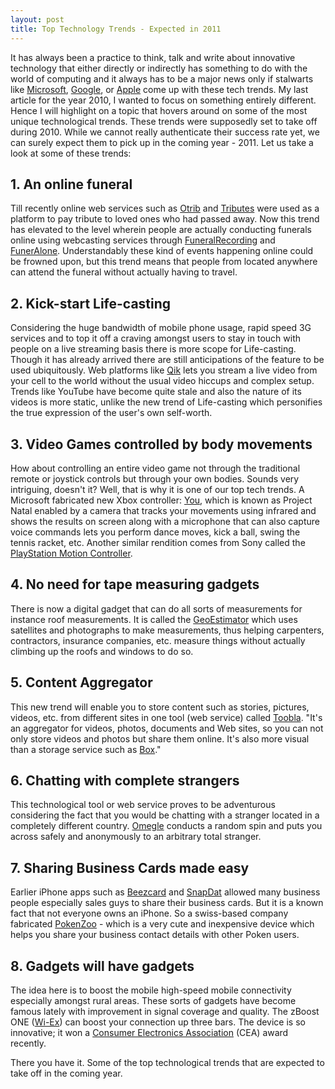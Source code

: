 ```yaml
---
layout: post
title: Top Technology Trends - Expected in 2011
---
```


It has always been a practice to think, talk and write about innovative technology that either directly or indirectly has something to do with the world of computing and it always has to be a major news only if stalwarts like <a href="http://www.microsoft.com/">Microsoft</a>, <a href="http://www.google.org/">Google</a>, or <a href="http://www.apple.com/">Apple</a> come up with these tech trends. My last article for the year 2010, I wanted to focus on something entirely different. Hence I will highlight on a topic that hovers around on some of the most unique technological trends. These trends were supposedly set to take off during 2010. While we cannot really authenticate their success rate yet, we can surely expect them to pick up in the coming year - 2011. Let us take a look at some of these trends:

## 1. An online funeral

Till recently online web services such as <a href="http://www.otrib.com/">Otrib</a> and <a href="http://www.tributes.com/">Tributes</a> were used as a platform to pay tribute to loved ones who had passed away. Now this trend has elevated to the level wherein people are actually conducting funerals online using webcasting services through <a href="http://www.funeralrecording.com/">FuneralRecording</a> and <a href="http://www.funeralone.com/">FunerAlone</a>. Understandably these kind of events happening online could be frowned upon, but this trend means that people from located anywhere can attend the funeral without actually having to travel.

## 2. Kick-start Life-casting

Considering the huge bandwidth of mobile phone usage, rapid speed 3G services and to top it off a craving amongst users to stay in touch with people on a live streaming basis there is more scope for Life-casting. Though it has already arrived there are still anticipations of the feature to be used ubiquitously. Web platforms like <a href="http://qik.com/">Qik</a> lets you stream a live video from your cell to the world without the usual video hiccups and complex setup. Trends like YouTube have become quite stale and also the nature of its videos is more static, unlike the new trend of Life-casting which personifies the true expression of the user's own self-worth.

## 3. Video Games controlled by body movements

How about controlling an entire video game not through the traditional remote or joystick controls but through your own bodies. Sounds very intriguing, doesn't it? Well, that is why it is one of our top tech trends. A Microsoft fabricated new Xbox controller: <a href="http://www.dailymail.co.uk/sciencetech/article-1190240/You-controller-Microsoft-unveils-Xbox-360-device-banishes-joypad-puts-player-IN-game.html">You</a>, which is known as Project Natal enabled by a camera that tracks your movements using infrared and shows the results on screen along with a microphone that can also capture voice commands lets you perform dance moves, kick a ball, swing the tennis racket, etc. Another similar rendition comes from Sony called the <a href="http://us.playstation.com/ps3/playstation-move/">PlayStation Motion Controller</a>. 

## 4. No need for tape measuring gadgets

There is now a digital gadget that can do all sorts of measurements for instance roof measurements. It is called the <a href="http://www.geoestimator.com/">GeoEstimator</a> which uses satellites and photographs to make measurements, thus helping carpenters, contractors, insurance companies, etc. measure things without actually climbing up the roofs and windows to do so.

## 5. Content Aggregator

This new trend will enable you to store content such as stories, pictures, videos, etc. from different sites in one tool (web service) called <a href="http://www.toobla.com/">Toobla</a>. "It's an aggregator for videos, photos, documents and Web sites, so you can not only store videos and photos but share them online. It's also more visual than a storage service such as <a href="http://www.box.net/">Box</a>."

## 6. Chatting with complete strangers

This technological tool or web service proves to be adventurous considering the fact that you would be chatting with a stranger located in a completely different country. <a href="http://omegle.com/">Omegle</a> conducts a random spin and puts you across safely and anonymously to an arbitrary total stranger.

## 7. Sharing Business Cards made easy

Earlier iPhone apps such as <a href="http://www.blackburn.gov.uk/server.php?show=nav.258">Beezcard</a> and <a href="http://www.snapdat.com/">SnapDat</a> allowed many business people especially sales guys to share their business cards. But it is a known fact that not everyone owns an iPhone. So a swiss-based company fabricated <a href="http://www.pokenzoo.com/">PokenZoo</a> - which is a very cute and inexpensive device which helps you share your business contact details with other Poken users.

## 8. Gadgets will have gadgets

The idea here is to boost the mobile high-speed mobile connectivity especially amongst rural areas. These sorts of gadgets have become famous lately with improvement in signal coverage and quality. The zBoost ONE (<a href="http://www.wi-ex.com/index.aspx">Wi-Ex</a>) can boost your connection up three bars. The device is so innovative; it won a <a href="http://www.ce.org/">Consumer Electronics Association</a> (CEA) award recently.

There you have it. Some of the top technological trends that are expected to take off in the coming year.
